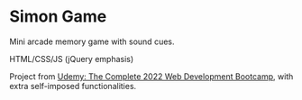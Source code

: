# Simon Game

Mini arcade memory game with sound cues.

HTML/CSS/JS (jQuery emphasis)

Project from [Udemy: The Complete 2022 Web Development Bootcamp](https://www.udemy.com/course/the-complete-web-development-bootcamp/), with extra self-imposed functionalities.




